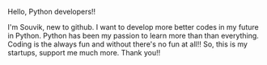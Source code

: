 
Hello, Python developers!!

I'm Souvik, new to github. I want to develop more better codes in my future in Python. Python has been my passion to learn more than 
than everything. Coding is the always fun and without there's no fun at all!! So, this is my startups, support me much more.
Thank you!!
